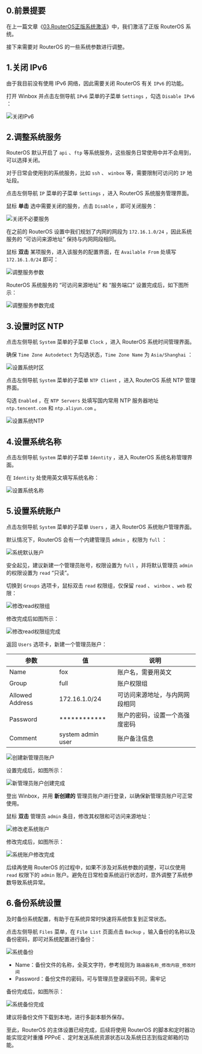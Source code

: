 ## 0.前景提要

在上一篇文章《[03.RouterOS正版系统激活](./03.RouterOS正版系统激活.md)》中，我们激活了正版 RouterOS 系统。  

接下来需要对 RouterOS 的一些系统参数进行调整。

## 1.关闭 IPv6

由于我目前没有使用 IPv6 网络，因此需要关闭 RouterOS 有关 `IPv6` 的功能。  

打开 Winbox 并点击左侧导航 `IPv6` 菜单的子菜单 `Settings` ，勾选 `Disable IPv6` ：

![关闭IPv6](img/p04/disable_ipv6.png)

## 2.调整系统服务

RouterOS 默认开启了 `api` 、`ftp` 等系统服务，这些服务日常使用中并不会用到，可以选择关闭。  

对于日常会使用到的系统服务，比如 `ssh` 、 `winbox` 等，需要限制可访问的 `IP` 地址段。  

点击左侧导航 `IP` 菜单的子菜单 `Settings` ，进入 RouterOS 系统服务管理界面。  

鼠标 **单击** 选中需要关闭的服务，点击 `Disable` ，即可关闭服务：

![关闭不必要服务](img/p04/disable_services.png)

在之前的 RouterOS 设置中我们规划了内网的网段为 `172.16.1.0/24` ，因此系统服务的 “可访问来源地址” 保持与内网网段相同。  

鼠标 **双击** 某项服务，进入该服务的配置界面，在 `Available From` 处填写 `172.16.1.0/24` 即可：  

![调整服务参数](img/p04/config_service.png)

RouterOS 系统服务的 “可访问来源地址” 和 “服务端口” 设置完成后，如下图所示：

![调整服务参数完成](img/p04/config_servic_done.png)

## 3.设置时区 NTP

点击左侧导航 `System` 菜单的子菜单 `Clock` ，进入 RouterOS 系统时间管理界面。  

确保 `Time Zone Autodetect` 为勾选状态，`Time Zone Name` 为 `Asia/Shanghai` ：  

![设置系统时区](img/p04/time_zone.png)

点击左侧导航 `System` 菜单的子菜单 `NTP Client` ，进入 RouterOS 系统 NTP 管理界面。  

勾选 `Enabled` ，在 `NTP Servers` 处填写国内常用 NTP 服务器地址 `ntp.tencent.com` 和 `ntp.aliyun.com` 。

![设置系统NTP](img/p04/system_ntp.png)

## 4.设置系统名称

点击左侧导航 `System` 菜单的子菜单 `Identity` ，进入 RouterOS 系统名称管理界面。  

在 `Identity` 处使用英文填写系统名称：  

![设置系统名称](img/p04/system_name.png)

## 5.设置系统账户

点击左侧导航 `System` 菜单的子菜单 `Users` ，进入 RouterOS 系统账户管理界面。  

默认情况下，RouterOS 会有一个内建管理员 `admin` ，权限为 `full` ：

![系统默认账户](img/p04/system_default_user.png)

安全起见，建议新建一个管理员账号，权限设置为 `full` ，并将默认管理员 `admin` 的权限设置为 `read` “只读”。

切换到 `Groups` 选项卡，鼠标双击 `read` 权限组，仅保留 `read` 、 `winbox` 、`web` 权限：

![修改read权限组](img/p04/modify_read_group.png)

修改完成后如图所示：

![修改read权限组完成](img/p04/read_group_done.png)

返回 `Users` 选项卡，新建一个管理员账户：

|参数|值|说明|
|--|--|--|
|Name|fox|账户名，需要用英文|
|Group|full|账户权限组|
|Allowed Address|172.16.1.0/24|可访问来源地址，与内网网段相同|
|Password|************|账户的密码，设置一个高强度密码|
|Comment|system admin user|账户备注信息|

![创建新管理员账户](img/p04/new_system_user.png)

设置完成后，如图所示：

![新管理员账户创建完成](img/p04/new_admin_user_done.png)

登出 Winbox，并用 **新创建的** 管理员账户进行登录，以确保新管理员账户可正常使用。  

鼠标 **双击** 管理员 `admin` 条目，修改其权限和可访问来源地址：

![修改老系统账户](img/p04/modify_old_admin.png)

修改完成后，如图所示：

![系统账户修改完成](img/p04/all_system_user_done.png)

后续再使用 RouterOS 的过程中，如果不涉及对系统参数的调整，可以仅使用 `read` 权限下的 `admin` 账户。避免在日常检查系统运行状态时，意外调整了系统参数导致系统异常。

## 6.备份系统设置

及时备份系统配置，有助于在系统异常时快速将系统恢复到正常状态。  

点击左侧导航 `Files` 菜单，在 `File List` 页面点击 `Backup` ，输入备份的名称以及备份密码，即可对系统配置进行备份：

![系统备份](img/p04/system_backup.png)

- Name：备份文件的名称，全英文字符，参考规则为 `路由器名称_修改内容_修改时间`
- Password：备份文件的密码，可与管理员登录密码不同，需牢记

备份完成后，如图所示：

![系统备份完成](img/p04/system_backup_done.png)

建议将备份文件下载到本地，进行多副本额外保存。  

至此，RouterOS 的主体设置已经完成，后续将使用 RouterOS 的脚本和定时器功能实现定时重播 PPPoE 、定时发送系统资源状态以及系统日志到指定邮箱的功能。  
